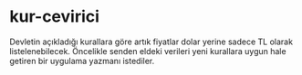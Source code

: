 # kur-cevirici
Devletin açıkladığı kurallara göre artık fiyatlar dolar yerine sadece TL olarak listelenebilecek. Öncelikle senden eldeki verileri yeni kurallara uygun hale getiren bir uygulama yazmanı istediler.
